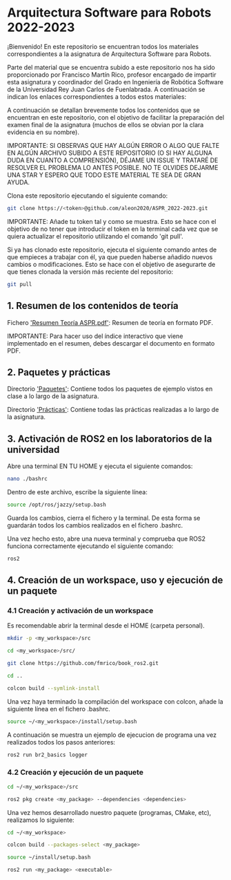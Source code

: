 # Arquitectura Software para Robots 2022-2023

¡Bienvenido! En este repositorio se encuentran todos los materiales correspondientes a la asignatura de Arquitectura Software para Robots.

Parte del material que se encuentra subido a este repositorio nos ha sido proporcionado por Francisco Martín Rico, profesor encargado de impartir esta asignatura y coordinador del Grado en Ingeniería de Robótica Software de la Universidad Rey Juan Carlos de Fuenlabrada. A continuación se indican los enlaces correspondientes a todos estos materiales:

A continuación se detallan brevemente todos los contenidos que se encuentran en este repositorio, con el objetivo de facilitar la preparación del examen final de la asignatura (muchos de ellos se obvian por la clara evidencia en su nombre).

IMPORTANTE: SI OBSERVAS QUE HAY ALGÚN ERROR O ALGO QUE FALTE EN ALGÚN ARCHIVO SUBIDO A ESTE REPOSITORIO (O SI HAY ALGUNA DUDA EN CUANTO A COMPRENSIÓN), DÉJAME UN ISSUE Y TRATARÉ DE RESOLVER EL PROBLEMA LO ANTES POSIBLE. NO TE OLVIDES DEJARME UNA STAR Y ESPERO QUE TODO ESTE MATERIAL TE SEA DE GRAN AYUDA.

Clona este repositorio ejecutando el siguiente comando:

```sh
git clone https://<token>@github.com/aleon2020/ASPR_2022-2023.git
```

IMPORTANTE: Añade tu token tal y como se muestra. Esto se hace con el objetivo de no tener que introducir el token en la terminal cada vez que se quiera actualizar el repositorio utilizando el comando 'git pull'.

Si ya has clonado este repositorio, ejecuta el siguiente comando antes de que empieces a trabajar con él, ya que pueden haberse añadido nuevos cambios o modificaciones. Esto se hace con el objetivo de asegurarte de que tienes clonada la versión más reciente del repositorio:

```sh
git pull
```

## 1. Resumen de los contenidos de teoría

Fichero ['Resumen Teoría ASPR.pdf'](https://github.com/aleon2020/ASR_2022-2023/blob/main/Resumen%20Teor%C3%ADa%20ASPR.pdf): Resumen de teoría en formato PDF.

IMPORTANTE: Para hacer uso del índice interactivo que viene implementado en el resumen, debes descargar el documento en formato PDF.

## 2. Paquetes y prácticas

Directorio ['Paquetes'](https://github.com/aleon2020/ASR_2022-2023/tree/main/Paquetes): Contiene todos los paquetes de ejemplo vistos en clase a lo largo de la asignatura.

Directorio ['Prácticas'](https://github.com/aleon2020/ASR_2022-2023/tree/main/Pr%C3%A1cticas): Contiene todas las prácticas realizadas a lo largo de la asignatura.

## 3. Activación de ROS2 en los laboratorios de la universidad

Abre una terminal EN TU HOME y ejecuta el siguiente comandos:

```sh
nano ./bashrc
```

Dentro de este archivo, escribe la siguiente línea: 

```sh
source /opt/ros/jazzy/setup.bash
```

Guarda los cambios, cierra el fichero y la terminal. De esta forma se guardarán todos los cambios realizados en el fichero .bashrc.

Una vez hecho esto, abre una nueva terminal y comprueba que ROS2 funciona correctamente ejecutando el siguiente comando:

```sh
ros2
```

## 4. Creación de un workspace, uso y ejecución de un paquete

### 4.1 Creación y activación de un workspace

Es recomendable abrir la terminal desde el HOME (carpeta personal).

```sh
mkdir -p <my_workspace>/src
```

```sh
cd <my_workspace>/src/
```

```sh
git clone https://github.com/fmrico/book_ros2.git
```

```sh
cd ..
```

```sh
colcon build --symlink-install
```

Una vez haya terminado la compilación del workspace con colcon, añade la siguiente línea en el fichero .bashrc.

```sh
source ~/<my_workspace>/install/setup.bash
```
A continuación se muestra un ejemplo de ejecucion de programa una vez realizados todos los pasos anteriores:

```sh
ros2 run br2_basics logger
```

### 4.2 Creación y ejecución de un paquete

```sh
cd ~/<my_workspace>/src
```

```sh
ros2 pkg create <my_package> --dependencies <dependencies>
```

Una vez hemos desarrollado nuestro paquete (programas, CMake, etc), realizamos lo siguiente:

```sh
cd ~/<my_workspace>
```

```sh
colcon build --packages-select <my_package>
```

```sh
source ~/install/setup.bash
```

```sh
ros2 run <my_package> <executable>
```
